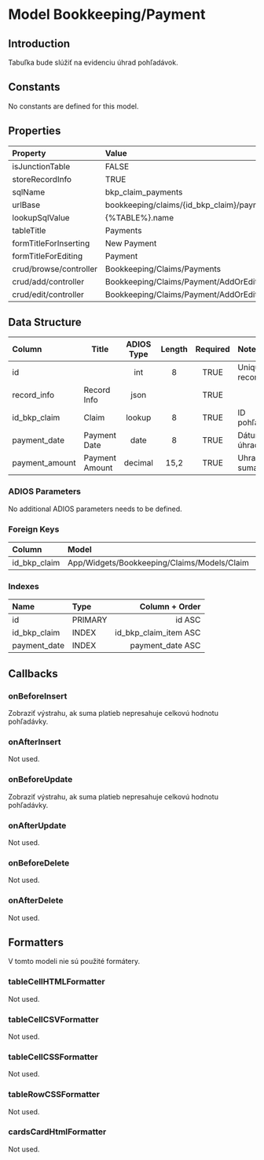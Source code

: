 # Model Bookkeeping/Payment

## Introduction

Tabuľka bude slúžiť na evidenciu úhrad pohľadávok.

## Constants

No constants are defined for this model.

## Properties

| Property               | Value                                      |
| :--------------------- | :----------------------------------------- |
| isJunctionTable        | FALSE                                      |
| storeRecordInfo        | TRUE                                       |
| sqlName                | bkp_claim_payments                         |
| urlBase                | bookkeeping/claims/{id_bkp_claim}/payments |
| lookupSqlValue         | {%TABLE%}.name                             |
| tableTitle             | Payments                                   |
| formTitleForInserting  | New Payment                                |
| formTitleForEditing    | Payment                                    |
| crud/browse/controller | Bookkeeping/Claims/Payments                |
| crud/add/controller    | Bookkeeping/Claims/Payment/AddOrEdit       |
| crud/edit/controller   | Bookkeeping/Claims/Payment/AddOrEdit       |

## Data Structure

| Column         | Title          | ADIOS Type | Length | Required | Notes            |
| :------------- | -------------- | :--------: | :----: | :------: | :--------------- |
| id             |                |    int     |   8    |   TRUE   | Unique record ID |
| record_info    | Record Info    |    json    |        |   TRUE   |                  |
| id_bkp_claim   | Claim          |   lookup   |   8    |   TRUE   | ID pohľadávky    |
| payment_date   | Payment Date   |    date    |   8    |   TRUE   | Dátum úhrady     |
| payment_amount | Payment Amount |  decimal   |  15,2  |   TRUE   | Uhradená suma    |

### ADIOS Parameters

No additional ADIOS parameters needs to be defined.

### Foreign Keys

| Column       | Model                                       | Relation | OnUpdate | OnDelete |
| :----------- | :------------------------------------------ | :------: | -------- | -------- |
| id_bkp_claim | App/Widgets/Bookkeeping/Claims/Models/Claim |   1:N    | Cascade  | Restrict |

### Indexes

| Name         | Type    |        Column + Order |
| :----------- | :------ | --------------------: |
| id           | PRIMARY |                id ASC |
| id_bkp_claim | INDEX   | id_bkp_claim_item ASC |
| payment_date | INDEX   |      payment_date ASC |

## Callbacks

### onBeforeInsert

Zobraziť výstrahu, ak suma platieb nepresahuje celkovú hodnotu pohľadávky.

### onAfterInsert

Not used.

### onBeforeUpdate

Zobraziť výstrahu, ak suma platieb nepresahuje celkovú hodnotu pohľadávky.

### onAfterUpdate

Not used.

### onBeforeDelete

Not used.

### onAfterDelete

Not used.

## Formatters

V tomto modeli nie sú použité formátery.

### tableCellHTMLFormatter

Not used.

### tableCellCSVFormatter

Not used.

### tableCellCSSFormatter

Not used.

### tableRowCSSFormatter

Not used.

### cardsCardHtmlFormatter

Not used.
